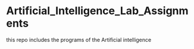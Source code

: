 # Artificial_Intelligence_Lab_Assignments
this repo includes the programs of the Artificial intelligence
